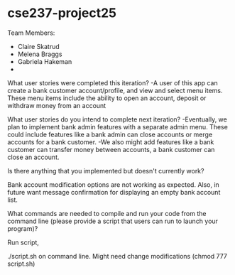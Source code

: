 # cse237-project25

Team Members:

* Claire Skatrud
* Melena Braggs
* Gabriela Hakeman
*

What user stories were completed this iteration? -A user of this app can create a bank customer account/profile, and view and select menu items. These menu items include the ability to open an account, deposit or withdraw money from an account

What user stories do you intend to complete next iteration? -Eventually, we plan to implement bank admin features with a separate admin menu. These could include features like a bank admin can close accounts or merge accounts for a bank customer. -We also might add features like a bank customer can transfer money between accounts, a bank customer can close an account.

Is there anything that you implemented but doesn't currently work?

Bank account modification options are not working as expected. Also, in future want message confirmation for displaying an empty bank account list.

What commands are needed to compile and run your code from the command line (please provide a script that users can run to launch your program)?

Run script, 

./script.sh on command line. Might need change modifications (chmod 777 script.sh)

